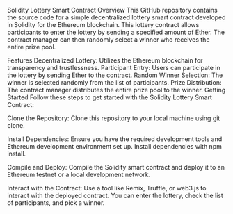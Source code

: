 Solidity Lottery Smart Contract
Overview
This GitHub repository contains the source code for a simple decentralized lottery smart contract developed in Solidity for the Ethereum blockchain. This lottery contract allows participants to enter the lottery by sending a specified amount of Ether. The contract manager can then randomly select a winner who receives the entire prize pool.

Features
Decentralized Lottery: Utilizes the Ethereum blockchain for transparency and trustlessness.
Participant Entry: Users can participate in the lottery by sending Ether to the contract.
Random Winner Selection: The winner is selected randomly from the list of participants.
Prize Distribution: The contract manager distributes the entire prize pool to the winner.
Getting Started
Follow these steps to get started with the Solidity Lottery Smart Contract:

Clone the Repository: Clone this repository to your local machine using git clone.

Install Dependencies: Ensure you have the required development tools and Ethereum development environment set up. Install dependencies with npm install.

Compile and Deploy: Compile the Solidity smart contract and deploy it to an Ethereum testnet or a local development network.

Interact with the Contract: Use a tool like Remix, Truffle, or web3.js to interact with the deployed contract. You can enter the lottery, check the list of participants, and pick a winner.
